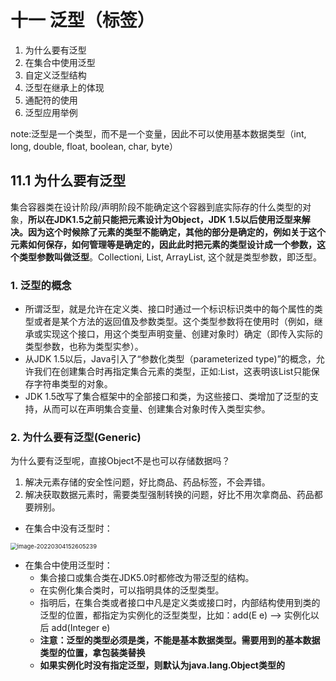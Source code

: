 # 十一 泛型（标签）

1. 为什么要有泛型
2. 在集合中使用泛型
3. 自定义泛型结构
4. 泛型在继承上的体现
5. 通配符的使用
6. 泛型应用举例

note:泛型是一个类型，而不是一个变量，因此不可以使用基本数据类型（int, long, double, float, boolean, char, byte）

## 11.1 为什么要有泛型

集合容器类在设计阶段/声明阶段不能确定这个容器到底实际存的什么类型的对象，**所以在JDK1.5之前只能把元素设计为Object，JDK 1.5以后使用泛型来解决。**因为这个时候除了元素的类型不能确定，其他的部分是确定的，例如关于这个元素如何保存，如何管理等是确定的，因此此时**把元素的类型设计成一个参数，这个类型参数叫做泛型**。Collectioni<E>, List<E>, ArrayList<E>, 这个<E>就是类型参数，即泛型。



### 1. 泛型的概念

- 所谓泛型，就是允许在定义类、接口时通过一个标识标识类中的每个属性的类型或者是某个方法的返回值及参数类型。这个类型参数将在使用时（例如，继承或实现这个接口，用这个类型声明变量、创建对象时）确定（即传入实际的类型参数，也称为类型实参）。
- 从JDK 1.5以后，Java引入了“参数化类型（parameterized type)”的概念，允许我们在创建集合时再指定集合元素的类型，正如:List<String>，这表明该List只能保存字符串类型的对象。
- JDK 1.5改写了集合框架中的全部接口和类，为这些接口、类增加了泛型的支持，从而可以在声明集合变量、创建集合对象时传入类型实参。

### 2. 为什么要有泛型(Generic)

为什么要有泛型呢，直接Object不是也可以存储数据吗？

1. 解决元素存储的安全性问题，好比商品、药品标签，不会弄错。
2. 解决获取数据元素时，需要类型强制转换的问题，好比不用次拿商品、药品都要辨别。



- 在集合中没有泛型时：

<img src="D:\Program Files (x86)\JavaProject\2-Java高级部分\5-泛型\README.assets\image-20220304152605239.png" alt="image-20220304152605239" style="zoom:67%;" />

- 在集合中使用泛型时：
  - 集合接口或集合类在JDK5.0时都修改为带泛型的结构。
  - 在实例化集合类时，可以指明具体的泛型类型。
  - 指明后，在集合类或者接口中凡是定义类或接口时，内部结构使用到类的泛型的位置，都指定为实例化的泛型类型，比如：add(E e) -->  实例化以后 add(Integer e)
  - **注意：泛型的类型必须是类，不能是基本数据类型。需要用到的基本数据类型的位置，拿包装类替换**
  - **如果实例化时没有指定泛型，则默认为java.lang.Object类型的**